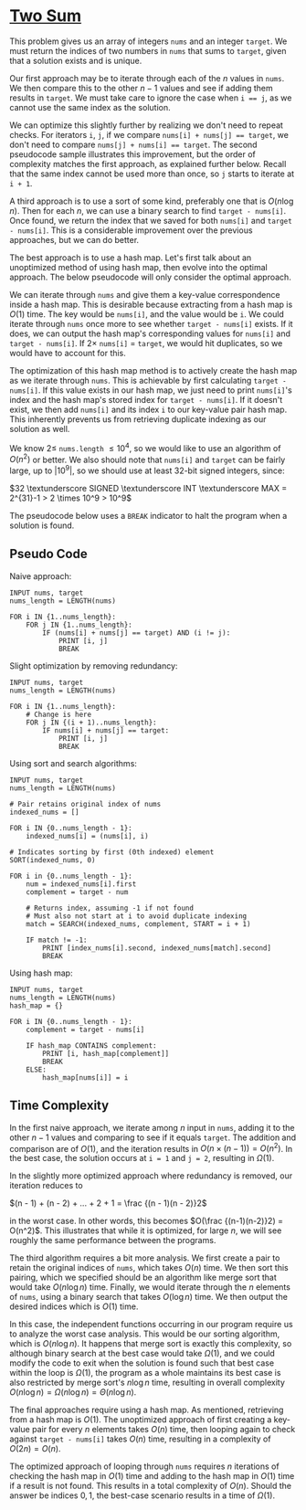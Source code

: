 # [Two Sum](https://leetcode.com/problems/two-sum)

This problem gives us an array of integers `nums` and an integer `target`. We must return the indices of two numbers in `nums` that sums to `target`, given that a solution exists and is unique.

Our first approach may be to iterate through each of the $n$ values in `nums`. We then compare this to the other $n - 1$ values and see if adding them results in `target`. We must take care to ignore the case when `i == j`, as we cannot use the same index as the solution.

We can optimize this slightly further by realizing we don't need to repeat checks. For iterators `i`, `j`, if we compare `nums[i] + nums[j] == target`, we don't need to compare `nums[j] + nums[i] == target`. The second pseudocode sample illustrates this improvement, but the order of complexity matches the first approach, as explained further below. Recall that the same index cannot be used more than once, so `j` starts to iterate at `i + 1`.

A third approach is to use a sort of some kind, preferably one that is $O(n \log n)$. Then for each $n$, we can use a binary search to find `target - nums[i]`. Once found, we return the index that we saved for both `nums[i]` and `target - nums[i]`. This is a considerable improvement over the previous approaches, but we can do better.

The best approach is to use a hash map. Let's first talk about an unoptimized method of using hash map, then evolve into the optimal approach. The below pseudocode will only consider the optimal approach. 

We can iterate through `nums` and give them a key-value correspondence inside a hash map. This is desirable because extracting from a hash map is $O(1)$ time. The key would be `nums[i]`, and the value would be `i`. We could iterate through `nums` once more to see whether `target - nums[i]` exists. If it does, we can output the hash map's corresponding values for `nums[i]` and `target - nums[i]`. If $2 \times$ `nums[i]` $=$ `target`, we would hit duplicates, so we would have to account for this. 

The optimization of this hash map method is to actively create the hash map as we iterate through `nums`. This is achievable by first calculating `target - nums[i]`. If this value exists in our hash map, we just need to print `nums[i]`'s index and the hash map's stored index for `target - nums[i]`. If it doesn't exist, we then add `nums[i]` and its index `i` to our key-value pair hash map. This inherently prevents us from retrieving duplicate indexing as our solution as well.

We know $2 \leq$ `nums.length` $\leq 10^4$, so we would like to use an algorithm of $O(n^2)$ or better. We also should note that `nums[i]` and `target` can be fairly large, up to $|10^9|$, so we should use at least 32-bit signed integers, since:

$32 \textunderscore SIGNED \textunderscore INT \textunderscore MAX = 2^{31}-1 > 2 \times 10^9 > 10^9$

The pseudocode below uses a `BREAK` indicator to halt the program when a solution is found.

## Pseudo Code
Naive approach:
```
INPUT nums, target
nums_length = LENGTH(nums)

FOR i IN {1..nums_length}:
    FOR j IN {1..nums_length}:
        IF (nums[i] + nums[j] == target) AND (i != j):
            PRINT [i, j]
            BREAK
```
Slight optimization by removing redundancy:
```
INPUT nums, target
nums_length = LENGTH(nums)

FOR i IN {1..nums_length}:
    # Change is here
    FOR j IN {(i + 1)..nums_length}:
        IF nums[i] + nums[j] == target:
            PRINT [i, j]
            BREAK
```
Using sort and search algorithms:
```
INPUT nums, target
nums_length = LENGTH(nums)

# Pair retains original index of nums
indexed_nums = []

FOR i IN {0..nums_length - 1}:
    indexed_nums[i] = (nums[i], i)

# Indicates sorting by first (0th indexed) element
SORT(indexed_nums, 0)

FOR i in {0..nums_length - 1}:
    num = indexed_nums[i].first
    complement = target - num

    # Returns index, assuming -1 if not found
    # Must also not start at i to avoid duplicate indexing
    match = SEARCH(indexed_nums, complement, START = i + 1)

    IF match != -1:
        PRINT [index_nums[i].second, indexed_nums[match].second]
        BREAK
```
Using hash map:
```
INPUT nums, target
nums_length = LENGTH(nums)
hash_map = {}

FOR i IN {0..nums_length - 1}:
    complement = target - nums[i]

    IF hash_map CONTAINS complement:
        PRINT [i, hash_map[complement]]
        BREAK
    ELSE:
        hash_map[nums[i]] = i
```

## Time Complexity
In the first naive approach, we iterate among $n$ input in `nums`, adding it to the other $n - 1$ values and comparing to see if it equals `target`. The addition and comparison are of $O(1)$, and the iteration results in $O(n \times (n-1)) = O(n^2)$. In the best case, the solution occurs at `i = 1` and `j = 2`, resulting in $\Omega(1)$.

In the slightly more optimized approach where redundancy is removed, our iteration reduces to 

$(n - 1) + (n - 2) + ... + 2 + 1 = \frac {(n - 1)(n - 2)}2$

in the worst case. In other words, this becomes $O(\frac {(n-1)(n-2)}2) = O(n^2)$. This illustrates that while it is optimized, for large $n$, we will see roughly the same performance between the programs.

The third algorithm requires a bit more analysis. We first create a pair to retain the original indices of `nums`, which takes $O(n)$ time. We then sort this pairing, which we specified should be an algorithm like merge sort that would take $O(n \log n)$ time. Finally, we would iterate through the $n$ elements of `nums`, using a binary search that takes $O(\log n)$ time. We then output the desired indices which is $O(1)$ time.

In this case, the independent functions occurring in our program require us to analyze the worst case analysis. This would be our sorting algorithm, which is $O(n \log n)$. It happens that merge sort is exactly this complexity, so although binary search at the best case would take $\Omega(1)$, and we could modify the code to exit when the solution is found such that best case within the loop is $\Omega(1)$, the program as a whole maintains its best case is also restricted by merge sort's $n \log n$ time, resulting in overall complexity $O(n \log n) = \Omega(n \log n) = \Theta(n \log n)$.

The final approaches require using a hash map. As mentioned, retrieving from a hash map is $O(1)$. The unoptimized approach of first creating a key-value pair for every $n$ elements takes $O(n)$ time, then looping again to check against `target - nums[i]` takes $O(n)$ time, resulting in a complexity of $O(2n) = O(n)$.

The optimized approach of looping through `nums` requires $n$ iterations of checking the hash map in $O(1)$ time and adding to the hash map in $O(1)$ time if a result is not found. This results in a total complexity of $O(n)$. Should the answer be indices $0, 1$, the best-case scenario results in a time of $\Omega(1)$.
